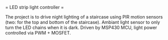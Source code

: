 = LED strip light controller =

The project is to drive night lighting of a staircase using PIR
motion sensors (two: for the top and bottom of the staircase).
Ambiant light sensor to only turn the LED chains when it is dark.
Driven by MSP430 MCU, light power controlled via PWM + MOSFET.
